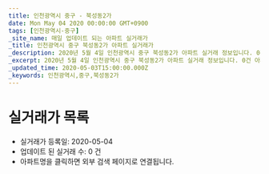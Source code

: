 ```yaml
---
title: 인천광역시 중구 - 북성동2가
date: Mon May 04 2020 00:00:00 GMT+0900
tags: [인천광역시-중구]
_site_name: 매일 업데이트 되는 아파트 실거래가
_title: 인천광역시 중구 북성동2가 아파트 실거래가
_description: 2020년 5월 4일 인천광역시 중구 북성동2가 아파트 실거래 정보입니다. 0건 아파트 정보가 있습니다.
_excerpt: 2020년 5월 4일 인천광역시 중구 북성동2가 아파트 실거래 정보입니다. 0건 아파트 정보가 있습니다.
_updated_time: 2020-05-03T15:00:00.000Z
_keywords: 인천광역시,중구,북성동2가
---
```






# 실거래가 목록
- 실거래가 등록일: 2020-05-04
- 업데이트 된 실거래 수: 0 건
- 아파트명을 클릭하면 외부 검색 페이지로 연결됩니다.




